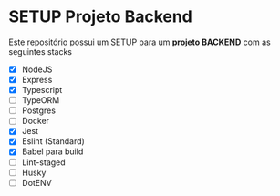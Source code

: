 # SETUP Projeto Backend

Este repositório possui um SETUP para um **projeto BACKEND** com as seguintes stacks

- [X] NodeJS
- [X] Express
- [X] Typescript
- [ ] TypeORM
- [ ] Postgres
- [ ] Docker
- [X] Jest
- [X] Eslint (Standard)
- [X] Babel para build
- [ ] Lint-staged
- [ ] Husky
- [ ] DotENV